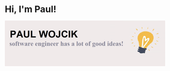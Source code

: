 # Hi, I'm Paul!

<img src="https://github.com/wojcikpawel/wojcikpawel/blob/master/Images/pw04.jpg">
